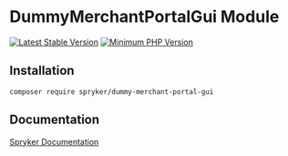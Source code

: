 # DummyMerchantPortalGui Module
[![Latest Stable Version](https://poser.pugx.org/spryker/dummy-merchant-portal-gui/v/stable.svg)](https://packagist.org/packages/spryker/dummy-merchant-portal-gui)
[![Minimum PHP Version](https://img.shields.io/badge/php-%3E%3D%208.2-8892BF.svg)](https://php.net/)

## Installation

```
composer require spryker/dummy-merchant-portal-gui
```

## Documentation

[Spryker Documentation](https://docs.spryker.com)

